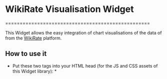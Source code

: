 # WikiRate Visualisation Widget
==================================================

This Widget allows the easy integration of chart visualisations of the data of from the [WikiRate](https://wikirate.org/) platform. 

## How to use it
* Put these two tags into your HTML head (for the JS and CSS assets of this Widget library):
  * 